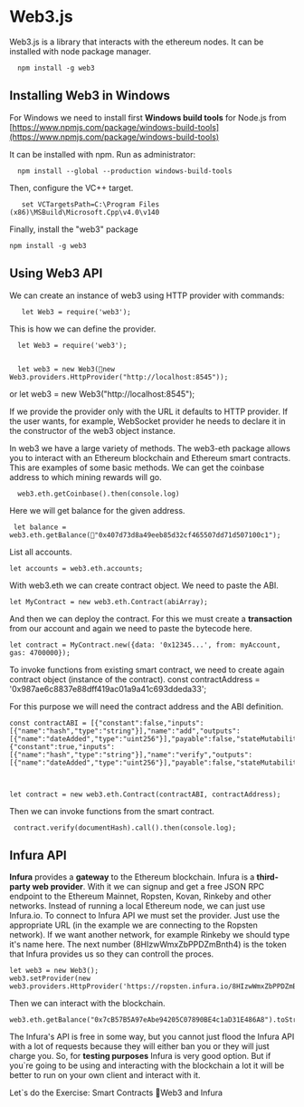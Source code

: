 # Web3.js
Web3.js is a library that interacts with the ethereum nodes. 
It can be installed with node package manager. 

      npm install -g web3



## Installing Web3 in Windows

For Windows we need to install first **Windows build tools** for Node.js from 
[https://www.npmjs.com/package/windows-build-tools](https://www.npmjs.com/package/windows-build-tools)

It can be installed with npm. Run as administrator:

      npm install --global --production windows-build-tools



Then, configure the VC++ target.

       set VCTargetsPath=C:\Program Files (x86)\MSBuild\Microsoft.Cpp\v4.0\v140



  Finally, install the "web3" package

    npm install -g web3

## Using Web3 API
We can create an instance of web3 using HTTP provider with commands:

       let Web3 = require('web3');
       
       
 This is how we can define the provider.  

      let Web3 = require('web3');

      
      let web3 = new Web3(new Web3.providers.HttpProvider("http://localhost:8545"));
or
      let web3 = new Web3("http://localhost:8545");



If we provide the provider only with the URL it defaults to HTTP provider. If the user wants, for example, WebSocket provider he needs to declare it in the constructor of the web3 object instance.

In web3 we have a large variety of methods. The web3-eth package allows you to interact with an Ethereum blockchain and Ethereum smart contracts.
This are examples of some basic methods. 
We can get the coinbase address to which mining rewards will go. 

      web3.eth.getCoinbase().then(console.log)  
Here we will get balance for the given address.

     let balance = web3.eth.getBalance("0x407d73d8a49eeb85d32cf465507dd71d507100c1");

List all accounts.

    let accounts = web3.eth.accounts;
    
With web3.eth we can create contract object. We need to paste the ABI. 

    let MyContract = new web3.eth.Contract(abiArray);

And then we can deploy the contract. For this we must create a **transaction** from our account and again we need to paste the bytecode here.

    let contract = MyContract.new({data: '0x12345...', from: myAccount, gas: 4700000});

To invoke functions from existing smart contract, we need to create again contract object (instance of the contract). 
    const contractAddress = '0x987ae6c8837e88dff419ac01a9a41c693ddeda33';
    
   For this purpose we will need the contract address and the ABI definition.

    const contractABI = [{"constant":false,"inputs":[{"name":"hash","type":"string"}],"name":"add","outputs":[{"name":"dateAdded","type":"uint256"}],"payable":false,"stateMutability":"nonpayable","type":"function"},{"constant":true,"inputs":[{"name":"hash","type":"string"}],"name":"verify","outputs":[{"name":"dateAdded","type":"uint256"}],"payable":false,"stateMutability":"view","type":"function"}];



    let contract = new web3.eth.Contract(contractABI, contractAddress);
 
 Then we can invoke functions from the smart contract.
     
     contract.verify(documentHash).call().then(console.log);
 
      
    
   


     
                 

   
  
## Infura API

**Infura** provides a **gateway** to the Ethereum blockchain. Infura is a **third-party web provider**. With it we can signup and get a free JSON RPC endpoint to the Ethereum Mainnet, Ropsten, Kovan, Rinkeby and other networks. 
Instead of running a local Ethereum node, we can just use Infura.io. 
To connect to Infura API we must set the provider. Just use the appropriate URL (in the example we are connecting to the Ropsten network). If we want another network, for example Rinkeby we should type it's name here. The next number (8HIzwWmxZbPPDZmBnth4) is the token that Infura provides us so they can controll the proces. 

    let web3 = new Web3();
    web3.setProvider(new web3.providers.HttpProvider('https://ropsten.infura.io/8HIzwWmxZbPPDZmBnth4'));
   Then we can interact with the blockchain.
    
    web3.eth.getBalance("0x7cB57B5A97eAbe94205C07890BE4c1aD31E486A8").toString();

The Infura's API is free in some way, but you cannot just flood the Infura API with a lot of requests because they will either ban you or they will just charge you. So, for **testing purposes** Infura is very good option. But if you`re going to be using and interacting with the blockchain a lot it will be better to run on your own client and interact with it.


Let`s do the Exercise: Smart Contracts Web3 and Infura
 


